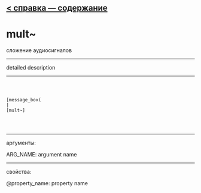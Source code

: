 [< справка — содержание](ceammc_lib.html)
---

# mult~


сложение аудиосигналов

---

detailed description
<br>


---


```



[message_box(                                 
|
[mult~]


            
```

---
аргументы:

ARG_NAME: argument name<br>

---
свойства:

@property_name: property name<br>


